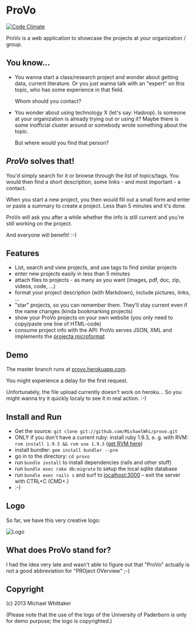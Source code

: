 ProVo
====
[![Code Climate](https://codeclimate.com/github/MichaelWhi/provo.png)](https://codeclimate.com/github/MichaelWhi/provo)

ProVo is a web application to showcase the projects at your organization / group.

You know...
----
* You wanna start a class/research project and wonder about getting data, current literature. Or you just wanna talk with an "expert" on this topic, who has some experience in that field.

  Whom should you contact?

* You wonder about using technology X (let's say: Hadoop). Is someone at your organization is already trying out or using it? Maybe there is some inofficial cluster around or somebody wrote something about the topic.

  But where would you find that person?

*ProVo* solves that!
---

You'd simply search for it or browse through the list of topics/tags. You would then find a short description, some links - and most important - a contact.

When you start a new project, you then would fill out a small form and enter or paste a summary to create a project. Less than 5 minutes and it's done.

ProVo will ask you after a while whether the info is still current and you're still working on the project.

And everyone will benefit! :-)

Features
---

* List, search and view projects, and use tags to find similar projects
* enter new projects easily in less than 5 minutes
* attach files to projects - as many as you want (images, pdf, doc, zip, videos,  code, ...)
* format your project description (with Markdown), include pictures, links, ...
* "star" projects, so you can remember them. They'll stay current even if the name changes (kinda bookmarking projects)
* show your ProVo projects on your own website (you only need to copy/paste one line of HTML-code)
* consume project info with the API: ProVo serves JSON, XML and implements the [projecta microformat](http://microformats.org/wiki/projecta)

Demo
---

The master branch runs at [provo.herokuapp.com](http://provo.herokuapp.com). 

You might experience a delay for the first request. 

Unfortunately, the file upload currently doesn't work on heroku...
So you might wanna try it quickly localy to see it in real action. :-)

Install and Run 
---

* Get the source: `git clone git://github.com/MichaelWhi/provo.git`
* ONLY if you don't have a current ruby: install ruby 1.9.3, e. g. with RVM: `rvm install 1.9.3 && rvm use 1.9.3` ([get RVM here](https://rvm.io))
* install bundler: `gem install bundler --pre`
* go in to the directory: `cd provo`
* run `bundle install` to install dependencies (rails and other stuff)
* run `bundle exec rake db:migrate` to setup the local sqlite database
* run `bundle exec rails s` and surf to [localhost:3000](http://localhost:3000/) – exit the server with CTRL+C (CMD+.)
* :-)

Logo
---

So far, we have this very creative logo:

![Logo](https://homepages.uni-paderborn.de/mwhittak/media/provo.png)

What does ProVo stand for?
----

I had the idea very late and wasn't able to figure out that "ProVo" actually is not a good abbreviation for "PROject OVerview" ;-)

Copyright
---
(c) 2013 Michael Whittaker

(Please note that the use of the logo of the University of Paderborn is only for demo purpose; the logo is copyrighted.)

